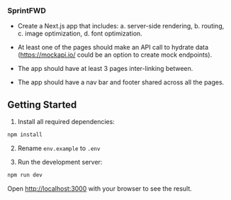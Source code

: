 ### SprintFWD

- Create a Next.js app that includes:
  a.  server-side rendering,
  b.  routing,
  c.  image optimization,
  d.  font optimization.

- At least one of the pages should make an API call to hydrate data (https://mockapi.io/ could be an option to create mock endpoints).
- The app should have at least 3 pages inter-linking between.
- The app should have a nav bar and footer shared across all the pages.

## Getting Started

1. Install all required dependencies:
```bash
npm install
```

2. Rename `env.example` to `.env`

3. Run the development server:

```bash
npm run dev
```

Open [http://localhost:3000](http://localhost:3000) with your browser to see the result.


